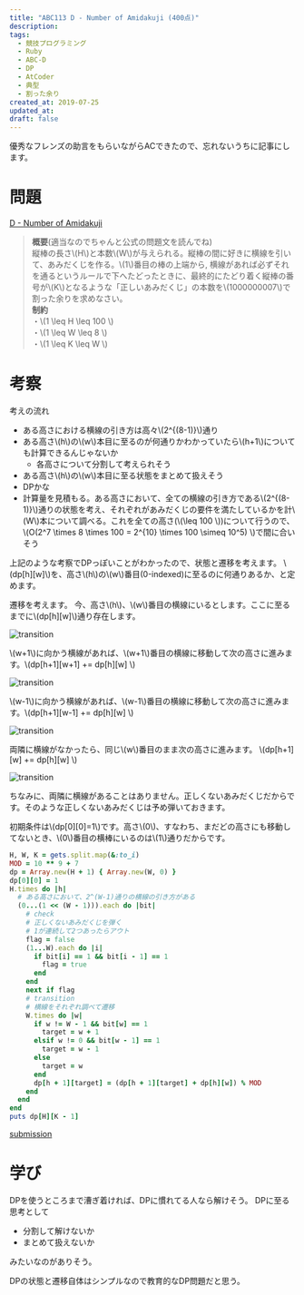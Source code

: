 ```yaml
---
title: "ABC113 D - Number of Amidakuji (400点)"
description:
tags:
  - 競技プログラミング
  - Ruby
  - ABC-D
  - DP
  - AtCoder
  - 典型
  - 割った余り
created_at: 2019-07-25
updated_at: 
draft: false
---
```



優秀なフレンズの助言をもらいながらACできたので、忘れないうちに記事にします。

# 問題

[D - Number of Amidakuji](https://atcoder.jp/contests/abc113/tasks/abc113_d)

> **概要**(適当なのでちゃんと公式の問題文を読んでね)  
縦棒の長さ\\(H\\)と本数\\(W\\)が与えられる。縦棒の間に好きに横線を引いて、あみだくじを作る。\\(1\\)番目の棒の上端から, 横線があれば必ずそれを通るというルールで下へたどったときに、最終的にたどり着く縦棒の番号が\\(K\\)となるような「正しいあみだくじ」の本数を\\(1000000007\\)で割った余りを求めなさい。  
**制約**  
・\\(1 \leq H \leq 100 \\)  
・\\(1 \leq W \leq 8 \\)  
・\\(1 \leq K \leq W \\)

# 考察
考えの流れ
- ある高さにおける横線の引き方は高々\\(2^{(8-1)}\\)通り
- ある高さ\\(h\\)の\\(w\\)本目に至るのが何通りかわかっていたら\\(h+1\\)についても計算できるんじゃないか
  - 各高さについて分割して考えられそう
- ある高さ\\(h\\)の\\(w\\)本目に至る状態をまとめて扱えそう
- DPかな
- 計算量を見積もる。ある高さにおいて、全ての横線の引き方である\\(2^{(8-1)}\\)通りの状態を考え、それぞれがあみだくじの要件を満たしているかを計\\(W\\)本について調べる。これを全ての高さ(\\(\leq 100 \\))について行うので、\\(O(2^7 \times 8 \times 100 = 2^{10} \times 100 \simeq 10^5) \\)で間に合いそう

上記のような考察でDPっぽいことがわかったので、状態と遷移を考えます。
\\(dp[h][w]\\)を、高さ\\(h\\)の\\(w\\)番目(0-indexed)に至るのに何通りあるか、と定めます。

遷移を考えます。
今、高さ\\(h\\)、\\(w\\)番目の横線にいるとします。ここに至るまでに\\(dp[h][w]\\)通り存在します。

![transition](/posts_images/2019-07-25-abc113_d/1.png)

\\(w+1\\)に向かう横線があれば、\\(w+1\\)番目の横線に移動して次の高さに進みます。\\(dp[h+1][w+1] += dp[h][w] \\)

![transition](/posts_images/2019-07-25-abc113_d/2.png)

\\(w-1\\)に向かう横線があれば、\\(w-1\\)番目の横線に移動して次の高さに進みます。\\(dp[h+1][w-1] += dp[h][w] \\)

![transition](/posts_images/2019-07-25-abc113_d/3.png)

両隣に横線がなかったら、同じ\\(w\\)番目のまま次の高さに進みます。
\\(dp[h+1][w] += dp[h][w] \\)

![transition](/posts_images/2019-07-25-abc113_d/4.png)

ちなみに、両隣に横線があることはありません。正しくないあみだくじだからです。そのような正しくないあみだくじは予め弾いておきます。

初期条件は\\(dp[0][0]=1\\)です。高さ\\(0\\)、すなわち、まだどの高さにも移動してないとき、\\(0\\)番目の横棒にいるのは\\(1\\)通りだからです。


```ruby
H, W, K = gets.split.map(&:to_i)
MOD = 10 ** 9 + 7
dp = Array.new(H + 1) { Array.new(W, 0) }
dp[0][0] = 1
H.times do |h|
  # ある高さにおいて、2^(W-1)通りの横線の引き方がある
  (0...(1 << (W - 1))).each do |bit|
    # check
    # 正しくないあみだくじを弾く
    # 1が連続して2つあったらアウト
    flag = false
    (1...W).each do |i|
      if bit[i] == 1 && bit[i - 1] == 1
        flag = true
      end
    end
    next if flag
    # transition
    # 横線をそれぞれ調べて遷移
    W.times do |w|
      if w != W - 1 && bit[w] == 1
        target = w + 1
      elsif w != 0 && bit[w - 1] == 1
        target = w - 1
      else
        target = w
      end
      dp[h + 1][target] = (dp[h + 1][target] + dp[h][w]) % MOD
    end
  end
end
puts dp[H][K - 1]

```

[submission](https://atcoder.jp/contests/abc113/submissions/6530229)

# 学び
DPを使うところまで漕ぎ着ければ、DPに慣れてる人なら解けそう。
DPに至る思考として
- 分割して解けないか
- まとめて扱えないか

みたいなのがありそう。

DPの状態と遷移自体はシンプルなので教育的なDP問題だと思う。